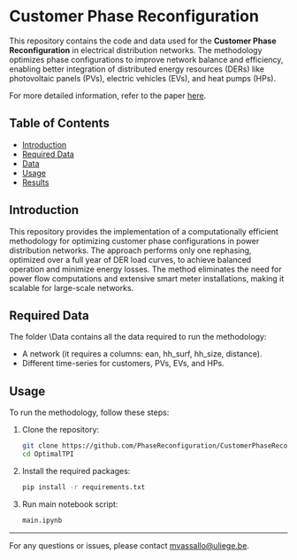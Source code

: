 # Customer Phase Reconfiguration
This repository contains the code and data used for the **Customer Phase Reconfiguration** in electrical distribution networks. The methodology optimizes phase configurations to improve network balance and efficiency, enabling better integration of distributed energy resources (DERs) like photovoltaic panels (PVs), electric vehicles (EVs), and heat pumps (HPs).

For more detailed information, refer to the paper [here](https://orbi.uliege.be).

## Table of Contents
- [Introduction](#introduction)
- [Required Data](#requireddata)
- [Data](#data)
- [Usage](#usage)
- [Results](#results)

## Introduction
This repository provides the implementation of a computationally efficient methodology for optimizing customer phase configurations in power distribution networks. The approach performs only one rephasing, optimized over a full year of DER load curves, to achieve balanced operation and minimize energy losses. The method eliminates the need for power flow computations and extensive smart meter installations, making it scalable for large-scale networks.

## Required Data
The folder \Data contains all the data required to run the methodology:
- A network (it requires a columns: ean, hh_surf, hh_size, distance).
- Different time-series for customers, PVs, EVs, and HPs.

## Usage
To run the methodology, follow these steps:

1. Clone the repository:
   ```bash
   git clone https://github.com/PhaseReconfiguration/CustomerPhaseReconfiguration.git
   cd OptimalTPI

2. Install the required packages:
   ```bash
   pip install -r requirements.txt

3. Run main notebook script:
   ```bash
   main.ipynb

***

For any questions or issues, please contact mvassallo@uliege.be.
